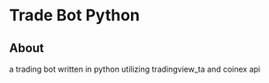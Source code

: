 # Trade Bot Python

## About
a trading bot written in python utilizing tradingview_ta and coinex api